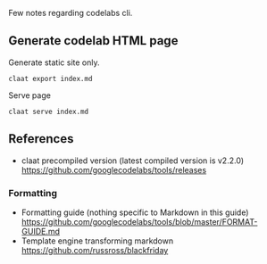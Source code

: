 Few notes regarding codelabs cli.

## Generate codelab HTML page

Generate static site only.

```
claat export index.md
```

Serve page
```
claat serve index.md
```

## References

 - claat precompiled version (latest compiled version is v2.2.0) https://github.com/googlecodelabs/tools/releases

### Formatting

 - Formatting guide (nothing specific to Markdown in this guide) https://github.com/googlecodelabs/tools/blob/master/FORMAT-GUIDE.md
 - Template engine transforming markdown https://github.com/russross/blackfriday
